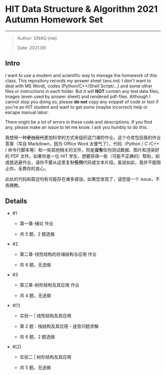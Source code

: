 # HIT Data Structure & Algorithm 2021 Autumn Homework Set

----------

> Author: GNAQ (me)
>
> Date: 2021.09

## Intro

I want to use a modern and scientific way to manage the homework of this class. This repository records my answer sheet (ans.md; I don't want to deal with MS Word), codes (Python/C++/Shell Script/...) and some other files or instructions in each folder. But it will **NOT** contain any test data files, images (even used by answer sheet) and rendered pdf-files. Although I cannot stop you doing so, please **do not** copy any snippet of code or text if you're an HIT student and want to get some (maybe incorrect) help or escape manual labor.

There might be a lot of errors in these code and descriptions. If you find any, please make an issue to let me know. I ask you humbly to do this.

我想用一种~~更加现代~~更加科学的方式来组织这门课的作业。这个仓库包括我的作业答案（写自 Markdown，因为 Office Word 太傻气了）、代码（Python / C /C++ / 命令行脚本等）和一些其他相关的文件，但是**没有**任何测试数据、图片和渲染好的 PDF 文件。如果你是一位 HIT 学生，想要获得一些（可能不正确的）帮助，抑或是逃避作业，请你不要从这里复制**任何**代码或文本片段。虽说如此，我并不能阻止你，全靠你的良心。

此处的代码和叙述均有可能存在诸多错误。如果您发现了，请您提一个 issue，不吝赐教。

## Details

- \#1

    - 第一章-绪论 作业
	
	- 共 5 题，2 题选做

- \#2

	- 第二章-线性结构的存储结构与应用 作业
	
	- 共 6 题，无选做
	
- \#3

	- 第三章-树形结构及其应用 作业
	
	- 共 4 题，无选做

- \#\[1\]

	- 实验一 | 线性结构及其应用
	
	- 第 2 题：栈结构及其应用 - 迷宫问题求解
	
	- 共 6 题，2 题选做
	
- \#\[2\]

	- 实验二 | 树形结构及其应用
	
	- 共 5 题，无选做
